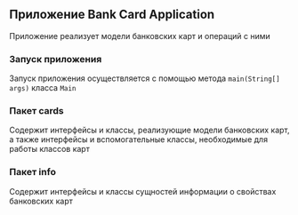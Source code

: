 ## Приложение Bank Card Application

Приложение реализует модели банковских карт и операций с ними

### Запуск приложения

Запуск приложения осуществляется с помощью метода `main(String[] args)` класса `Main` 

### Пакет сards 

Содержит интерфейсы и классы, реализующие модели банковских карт, а также интерфейсы и вспомогательные классы, необходимые для работы классов карт

### Пакет info 

Содержит интерфейсы и классы сущностей информации о свойствах банковских карт 
